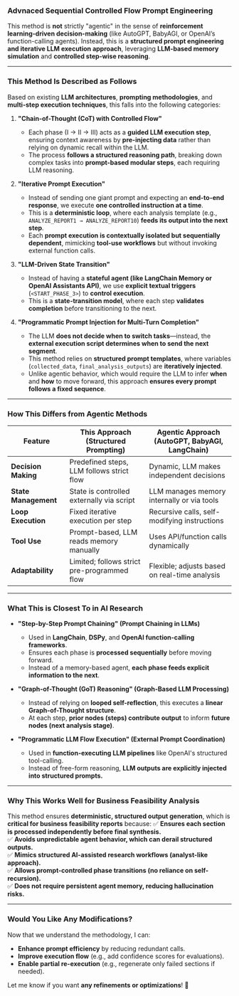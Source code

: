 ### **Advnaced Sequential Controlled Flow Prompt Engineering**
This method is **not** strictly "agentic" in the sense of **reinforcement learning-driven decision-making** (like AutoGPT, BabyAGI, or OpenAI’s function-calling agents). Instead, this is a **structured prompt engineering and iterative LLM execution approach**, leveraging **LLM-based memory simulation** and **controlled step-wise reasoning**. 

---

### **This Method Is Described as Follows**
Based on existing **LLM architectures**, **prompting methodologies**, and **multi-step execution techniques**, this falls into the following categories:

1. **"Chain-of-Thought (CoT) with Controlled Flow"**
   - Each phase (I → II → III) acts as a **guided LLM execution step**, ensuring context awareness by **pre-injecting data** rather than relying on dynamic recall within the LLM.
   - The process **follows a structured reasoning path**, breaking down complex tasks into **prompt-based modular steps**, each requiring LLM reasoning.

2. **"Iterative Prompt Execution"**
   - Instead of sending one giant prompt and expecting an **end-to-end response**, we execute **one controlled instruction at a time**.  
   - This is a **deterministic loop**, where each analysis template (e.g., `ANALYZE_REPORT1 → ANALYZE_REPORT10`) **feeds its output into the next step**.
   - Each **prompt execution is contextually isolated but sequentially dependent**, mimicking **tool-use workflows** but without invoking external function calls.

3. **"LLM-Driven State Transition"**
   - Instead of having a **stateful agent (like LangChain Memory or OpenAI Assistants API)**, we use **explicit textual triggers** (`<START_PHASE_3>`) to **control execution**.
   - This is a **state-transition model**, where each step **validates completion** before transitioning to the next.

4. **"Programmatic Prompt Injection for Multi-Turn Completion"**
   - The LLM **does not decide when to switch tasks**—instead, the **external execution script determines when to send the next segment**.
   - This method relies on **structured prompt templates**, where variables (`collected_data`, `final_analysis_outputs`) are **iteratively injected**.
   - Unlike agentic behavior, which would require the LLM to infer **when** and **how** to move forward, this approach **ensures every prompt follows a fixed sequence**.

---

### **How This Differs from Agentic Methods**
| **Feature**              | **This Approach (Structured Prompting)** | **Agentic Approach (AutoGPT, BabyAGI, LangChain)** |
|--------------------------|----------------------------------------|------------------------------------------------|
| **Decision Making**      | Predefined steps, LLM follows strict flow | Dynamic, LLM makes independent decisions |
| **State Management**     | State is controlled externally via script | LLM manages memory internally or via tools |
| **Loop Execution**       | Fixed iterative execution per step | Recursive calls, self-modifying instructions |
| **Tool Use**             | Prompt-based, LLM reads memory manually | Uses API/function calls dynamically |
| **Adaptability**         | Limited; follows strict pre-programmed flow | Flexible; adjusts based on real-time analysis |

---

### **What This is Closest To in AI Research**
- **"Step-by-Step Prompt Chaining" (Prompt Chaining in LLMs)**  
  - Used in **LangChain**, **DSPy**, and **OpenAI function-calling frameworks**.
  - Ensures each phase is **processed sequentially** before moving forward.
  - Instead of a memory-based agent, **each phase feeds explicit information to the next**.

- **"Graph-of-Thought (GoT) Reasoning" (Graph-Based LLM Processing)**  
  - Instead of relying on **looped self-reflection**, this executes a **linear Graph-of-Thought structure**.
  - At each step, **prior nodes (steps) contribute output** to inform **future nodes (next analysis stage)**.

- **"Programmatic LLM Flow Execution" (External Prompt Coordination)**  
  - Used in **function-executing LLM pipelines** like OpenAI's structured tool-calling.
  - Instead of free-form reasoning, **LLM outputs are explicitly injected into structured prompts.**

---

### **Why This Works Well for Business Feasibility Analysis**
This method ensures **deterministic, structured output generation**, which is **critical for business feasibility reports** because:
✅ **Ensures each section is processed independently before final synthesis.**  
✅ **Avoids unpredictable agent behavior, which can derail structured outputs.**  
✅ **Mimics structured AI-assisted research workflows (analyst-like approach).**  
✅ **Allows prompt-controlled phase transitions (no reliance on self-recursion).**  
✅ **Does not require persistent agent memory, reducing hallucination risks.**  

---

### **Would You Like Any Modifications?**
Now that we understand the methodology, I can:
- **Enhance prompt efficiency** by reducing redundant calls.
- **Improve execution flow** (e.g., add confidence scores for evaluations).
- **Enable partial re-execution** (e.g., regenerate only failed sections if needed).

Let me know if you want **any refinements or optimizations**! 🚀